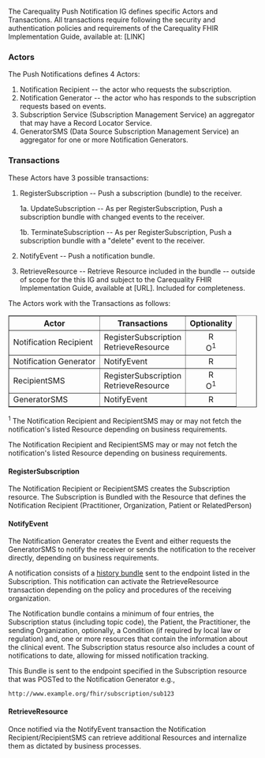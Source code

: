 The Carequality Push Notification IG defines specific Actors and Transactions. All transactions require following the security and authentication policies and requirements of the Carequality FHIR Implementation Guide, available at: [LINK]

### Actors

The Push Notifications defines 4 Actors:

1. Notification Recipient -- the actor who requests the subscription.
2. Notification Generator -- the actor who has responds to the subscription requests based on events.
3. Subscription Service (Subscription Management Service) an aggregator that may have a Record Locator Service.
4. GeneratorSMS (Data Source Subscription Management Service) an aggregator for one or more Notification Generators.

### Transactions

These Actors have 3 possible transactions:

1. RegisterSubscription -- Push a subscription (bundle) to the receiver.

   1a. UpdateSubscription -- As per RegisterSubscription, Push a subscription bundle with changed events to the receiver.

   1b. TerminateSubscription -- As per RegisterSubscription, Push a subscription bundle with a "delete" event to the receiver.
2. NotifyEvent -- Push a notification bundle.
3. RetrieveResource -- Retrieve Resource included in the bundle -- outside of scope for the this IG and subject to the Carequality FHIR Implementation Guide, available at [URL]. Included for completeness.

The Actors work with the Transactions as follows:

<table border=1>
<thead>
<tr>
<th>Actor</th>
<th>Transactions</th>
<th style="text-align:center">Optionality</th>
</tr>
</thead>
<tbody>
<tr>
<td>Notification Recipient</td>
<td>RegisterSubscription<br>RetrieveResource</td>
<td style="text-align:center">R<BR>O<sup>1</sup></td>
</tr>
<tr>
<td>Notification Generator</td>
<td>NotifyEvent</td>
<td style="text-align:center">R</td>
</tr>
<tr>
<td>RecipientSMS</td>
<td>RegisterSubscription<br>RetrieveResource</td>
<td style="text-align:center">R<BR>O<sup>1</sup></td>
</tr>
<tr>
<td>GeneratorSMS</td>
<td>NotifyEvent</td>
<td style="text-align:center">R</td>
</tr>
</tbody>
</table>

<sup>1</sup> The Notification Recipient and RecipientSMS may or may not fetch the notification's listed Resource depending on business requirements.

 The Notification Recipient and RecipientSMS may or may not fetch the notification's listed Resource depending on business requirements.

#### RegisterSubscription

The Notification Recipient or RecipientSMS creates the Subscription resource. The Subscription is Bundled with the Resource that defines the Notification Recipient (Practitioner, Organization, Patient or RelatedPerson)

#### NotifyEvent

The Notification Generator creates the Event and either requests the GeneratorSMS to notify the receiver or sends the notification to the receiver directly, depending on business requirements.

A notification consists of a [history bundle](http://hl7.org/fhir/http.html#history) sent to the endpoint listed in the Subscription. This notification can activate the RetrieveResource transaction depending on the policy and procedures of the receiving organization.

The Notification bundle contains a minimum of four entries, the Subscription status (including topic code), the Patient, the Practitioner, the sending Organization, optionally, a Condition (if required by local law or regulation) and, one or more resources that contain the information about the clinical event. The Subscription status resource also includes a count of notifications to date, allowing for missed notification tracking.

This Bundle is sent to the endpoint specified in the Subscription resource that was POSTed to the Notification Generator e.g.,

`http://www.example.org/fhir/subscription/sub123`

#### RetrieveResource

Once notified via the NotifyEvent transaction the Notification Recipient/RecipientSMS can retrieve additional Resources and internalize them as dictated by business processes.
